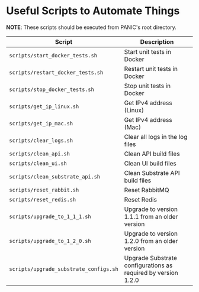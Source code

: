 Useful Scripts to Automate Things
==================================

**NOTE**: These scripts should be executed from PANIC's root directory.

| Script | Description |
| --- | --- |
| `scripts/start_docker_tests.sh` | Start unit tests in Docker |
| `scripts/restart_docker_tests.sh` | Restart unit tests in Docker |
| `scripts/stop_docker_tests.sh` | Stop unit tests in Docker |
| `scripts/get_ip_linux.sh` | Get IPv4 address (Linux) |
| `scripts/get_ip_mac.sh` | Get IPv4 address (Mac) |
| `scripts/clear_logs.sh` | Clear all logs in the log files |
| `scripts/clean_api.sh` | Clean API build files |
| `scripts/clean_ui.sh` | Clean UI build files |
| `scripts/clean_substrate_api.sh` | Clean Substrate API build files |
| `scripts/reset_rabbit.sh` | Reset RabbitMQ |
| `scripts/reset_redis.sh` | Reset Redis |
| `scripts/upgrade_to_1_1_1.sh` | Upgrade to version 1.1.1 from an older version |
| `scripts/upgrade_to_1_2_0.sh` | Upgrade to version 1.2.0 from an older version |
| `scripts/upgrade_substrate_configs.sh` | Upgrade Substrate configurations as required by version 1.2.0 |